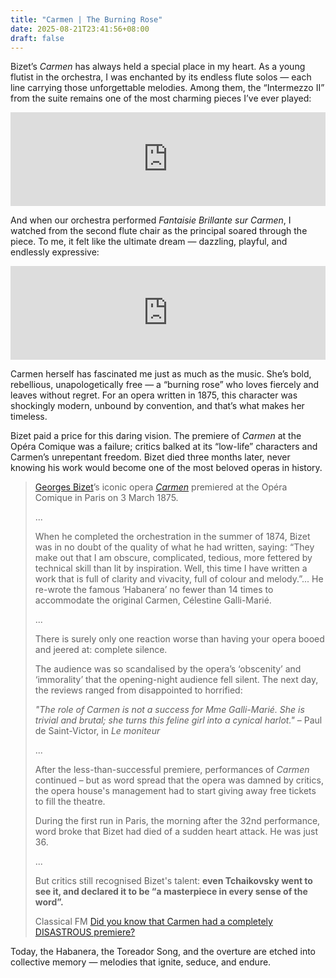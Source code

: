 ```yaml
---
title: "Carmen | The Burning Rose"
date: 2025-08-21T23:41:56+08:00
draft: false
---
```


Bizet’s *Carmen* has always held a special place in my heart. As a young flutist in the orchestra, I was enchanted by its endless flute solos — each line carrying those unforgettable melodies. Among them, the “Intermezzo II” from the suite remains one of the most charming pieces I’ve ever played:

<iframe allow="autoplay *; encrypted-media *;" frameborder="0" height="150" style="width:100%;max-width:660px;overflow:hidden;background:transparent;" sandbox="allow-forms allow-popups allow-same-origin allow-scripts allow-storage-access-by-user-activation allow-top-navigation-by-user-activation" src="https://embed.music.apple.com/cn/album/carmen-suite-no-1-iii-intermezzo/731957521?i=731958265&l=en-GB"></iframe>

And when our orchestra performed *Fantaisie Brillante sur Carmen*, I watched from the second flute chair as the principal soared through the piece. To me, it felt like the ultimate dream — dazzling, playful, and endlessly expressive:

<iframe allow="autoplay *; encrypted-media *;" frameborder="0" height="150" style="width:100%;max-width:660px;overflow:hidden;background:transparent;" sandbox="allow-forms allow-popups allow-same-origin allow-scripts allow-storage-access-by-user-activation allow-top-navigation-by-user-activation" src="https://embed.music.apple.com/cn/album/fantaisie-brillante-sur-carmen/731957521?i=731958269&l=en-GB"></iframe>

Carmen herself has fascinated me just as much as the music. She’s bold, rebellious, unapologetically free — a “burning rose” who loves fiercely and leaves without regret. For an opera written in 1875, this character was shockingly modern, unbound by convention, and that’s what makes her timeless.

Bizet paid a price for this daring vision. The premiere of *Carmen* at the Opéra Comique was a failure; critics balked at its “low-life” characters and Carmen’s unrepentant freedom. Bizet died three months later, never knowing his work would become one of the most beloved operas in history. 

> [Georges Bizet](https://www.classicfm.com/composers/bizet/)’s iconic opera [*Carmen*](https://www.classicfm.com/composers/bizet/guides/story-georges-bizets-carmen/) premiered at the Opéra Comique in Paris on 3 March 1875.
>
> ...
>
> When he completed the orchestration in the summer of 1874, Bizet was in no doubt of the quality of what he had written, saying: “They make out that I am obscure, complicated, tedious, more fettered by technical skill than lit by inspiration. Well, this time I have written a work that is full of clarity and vivacity, full of colour and melody.”... He re-wrote the famous ‘Habanera’ no fewer than 14 times to accommodate the original Carmen, Célestine Galli-Marié.
>
> ...
>
> There is surely only one reaction worse than having your opera booed and jeered at: complete silence.
>
> The audience was so scandalised by the opera’s ‘obscenity’ and ‘immorality’ that the opening-night audience fell silent. The next day, the reviews ranged from disappointed to horrified:
>
> *"The role of Carmen is not a success for Mme Galli-Marié. She is trivial and brutal; she turns this feline girl into a cynical harlot."* – Paul de Saint-Victor, in *Le moniteur*
>
> ...
>
> After the less-than-successful premiere, performances of *Carmen* continued – but as word spread that the opera was damned by critics, the opera house's management had to start giving away free tickets to fill the theatre.
>
> During the first run in Paris, the morning after the 32nd performance, word broke that Bizet had died of a sudden heart attack. He was just 36.
>
> ...
>
> But critics still recognised Bizet's talent: **even Tchaikovsky went to see it, and declared it to be “a masterpiece in every sense of the word”.**
>
> Classical FM [Did you know that Carmen had a completely DISASTROUS premiere?](https://www.classicfm.com/composers/bizet/carmen-bizet-disaster-premiere/)

Today, the Habanera, the Toreador Song, and the overture are etched into collective memory — melodies that ignite, seduce, and endure.
